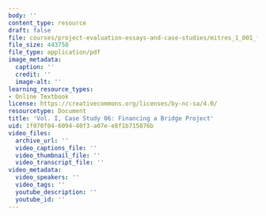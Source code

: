 ```yaml
---
body: ''
content_type: resource
draft: false
file: courses/project-evaluation-essays-and-case-studies/mitres_1_001_f23_vol1_case06.pdf
file_size: 443758
file_type: application/pdf
image_metadata:
  caption: ''
  credit: ''
  image-alt: ''
learning_resource_types:
- Online Textbook
license: https://creativecommons.org/licenses/by-nc-sa/4.0/
resourcetype: Document
title: 'Vol. I, Case Study 06: Financing a Bridge Project'
uid: 1f070f04-6094-40f3-a07e-e8f1b715076b
video_files:
  archive_url: ''
  video_captions_file: ''
  video_thumbnail_file: ''
  video_transcript_file: ''
video_metadata:
  video_speakers: ''
  video_tags: ''
  youtube_description: ''
  youtube_id: ''
---
```

